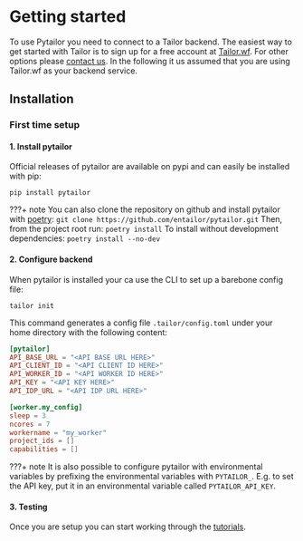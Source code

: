 # Getting started

To use Pytailor you need to connect to a Tailor backend. The easiest way to get started
with Tailor is to sign up for a free account at [Tailor.wf](https://tailor.wf). For other
options please [contact us](mailto:sales@tailor.wf). In the following it us assumed that
you are using Tailor.wf as your backend service.

## Installation

### First time setup
#### 1. Install pytailor
Official releases of pytailor are available on pypi and can easily be installed with pip:
```
pip install pytailor
```

???+ note
    You can also clone the repository on github and install pytailor 
    with [poetry](https://python-poetry.org/):
    ```
    git clone https://github.com/entailor/pytailor.git
    ``` 
    Then, from the project root run:
    ```
    poetry install
    ``` 
    To install without development dependencies:
    ```
    poetry install --no-dev
    ``` 

#### 2. Configure backend
When pytailor is installed your ca use the CLI to set up a barebone config file:
```
tailor init
```

This command generates a config file `.tailor/config.toml` under your home directory with
the following content:

``` toml
[pytailor]
API_BASE_URL = "<API BASE URL HERE>"
API_CLIENT_ID = "<API CLIENT ID HERE>"
API_WORKER_ID = "<API WORKER ID HERE>"
API_KEY = "<API KEY HERE>"
API_IDP_URL = "<API IDP URL HERE>"

[worker.my_config]
sleep = 3
ncores = 7
workername = "my_worker"
project_ids = []
capabilities = []

```

???+ note
    It is also possible to configure pytailor with environmental variables by prefixing
    the environmental variables with `PYTAILOR_`. E.g. to set the API key, put it in an
    environmental variable called `PYTAILOR_API_KEY`.

#### 3. Testing
Once you are setup you can start working through the [tutorials](../tutorials/example01_hello_world.md).

